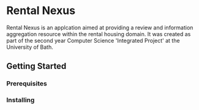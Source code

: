 # Rental Nexus
Rental Nexus is an applcation aimed at providing a review and information aggregation resource within the rental housing domain. 
It was created as part of the second year Computer Science 'Integrated Project' at the University of Bath.

## Getting Started 

### Prerequisites

### Installing
